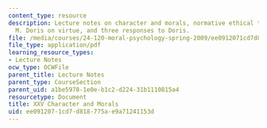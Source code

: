 ```yaml
---
content_type: resource
description: Lecture notes on character and morals, normative ethical theories, John
  M. Doris on virtue, and three responses to Doris.
file: /media/courses/24-120-moral-psychology-spring-2009/ee0912071cd7d818775ae9a71241153d_MIT24_120s09_lec25.pdf
file_type: application/pdf
learning_resource_types:
- Lecture Notes
ocw_type: OCWFile
parent_title: Lecture Notes
parent_type: CourseSection
parent_uid: a1be5978-1e0e-b1c2-d224-31b1110815a4
resourcetype: Document
title: XXV Character and Morals
uid: ee091207-1cd7-d818-775a-e9a71241153d
---
```

